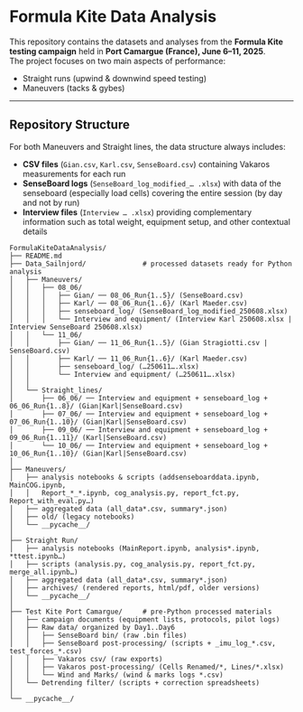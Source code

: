 # Formula Kite Data Analysis  

This repository contains the datasets and analyses from the **Formula Kite testing campaign** held in **Port Camargue (France), June 6–11, 2025**.  
The project focuses on two main aspects of performance:  
- Straight runs (upwind & downwind speed testing)  
- Maneuvers (tacks & gybes)  

---

## Repository Structure  

For both Maneuvers and Straight lines, the data structure always includes:  
- **CSV files** (`Gian.csv`, `Karl.csv`, `SenseBoard.csv`) containing Vakaros measurements for each run  
- **SenseBoard logs** (`SenseBoard_log_modified_… .xlsx`) with data of the senseboard (especially load cells) covering the entire session (by day and not by run) 
- **Interview files** (`Interview … .xlsx`) providing complementary information such as total weight, equipment setup, and other contextual details  

```
FormulaKiteDataAnalysis/
├── README.md
├── Data_Sailnjord/              # processed datasets ready for Python analysis
│   ├── Maneuvers/
│   │   ├── 08_06/
│   │   │   ├── Gian/ ── 08_06_Run{1..5}/ (SenseBoard.csv)
│   │   │   ├── Karl/ ── 08_06_Run{1..6}/ (Karl Maeder.csv)
│   │   │   ├── senseboard_log/ (SenseBoard_log_modified_250608.xlsx)
│   │   │   └── Interview and equipment/ (Interview Karl 250608.xlsx | Interview SenseBoard 250608.xlsx)
│   │   └── 11_06/
│   │       ├── Gian/ ── 11_06_Run{1..5}/ (Gian Stragiotti.csv | SenseBoard.csv)
│   │       ├── Karl/ ── 11_06_Run{1..6}/ (Karl Maeder.csv)
│   │       ├── senseboard_log/ (…250611….xlsx)
│   │       └── Interview and equipment/ (…250611….xlsx)
│   │
│   └── Straight_lines/
│       ├── 06_06/ ── Interview and equipment + senseboard_log + 06_06_Run{1..8}/ (Gian|Karl|SenseBoard.csv)
│       ├── 07_06/ ── Interview and equipment + senseboard_log + 07_06_Run{1..10}/ (Gian|Karl|SenseBoard.csv)
│       ├── 09_06/ ── Interview and equipment + senseboard_log + 09_06_Run{1..11}/ (Karl|SenseBoard.csv)
│       └── 10_06/ ── Interview and equipment + senseboard_log + 10_06_Run{1..10}/ (Gian|Karl|SenseBoard.csv)
│
├── Maneuvers/
│   ├── analysis notebooks & scripts (addsenseboarddata.ipynb, MainCOG.ipynb,
│   │   Report_*_*.ipynb, cog_analysis.py, report_fct.py, Report_with_eval.py…)
│   ├── aggregated data (all_data*.csv, summary*.json)
│   ├── old/ (legacy notebooks)
│   └── __pycache__/
│
├── Straight Run/
│   ├── analysis notebooks (MainReport.ipynb, analysis*.ipynb, *ttest.ipynb…)
│   ├── scripts (analysis.py, cog_analysis.py, report_fct.py, merge_all.ipynb…)
│   ├── aggregated data (all_data*.csv, summary*.json)
│   ├── archives/ (rendered reports, html/pdf, older versions)
│   └── __pycache__/
│
├── Test Kite Port Camargue/     # pre-Python processed materials
│   ├── campaign documents (equipment lists, protocols, pilot logs)
│   ├── Raw data/ organized by Day1..Day6
│   │   ├── SenseBoard bin/ (raw .bin files)
│   │   ├── SenseBoard post-processing/ (scripts + _imu_log_*.csv, test_forces_*.csv)
│   │   ├── Vakaros csv/ (raw exports)
│   │   ├── Vakaros post-processing/ (Cells Renamed/*, Lines/*.xlsx)
│   │   └── Wind and Marks/ (wind & marks logs *.csv)
│   └── Detrending filter/ (scripts + correction spreadsheets)
│
└── __pycache__/
```
